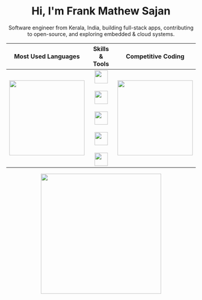 <h1 align="center">Hi, I'm Frank Mathew Sajan</h1>
<p align="center">
Software engineer from Kerala, India, building full-stack apps, contributing to open-source, and exploring embedded & cloud systems.
</p>

<div align="center">

| Most Used Languages | Skills & Tools | Competitive Coding |
|:-----------------:|:--------------:|:----------------:|
| <img src="https://github-readme-stats.vercel.app/api/top-langs?username=frankmathewsajan&layout=compact&langs_count=6&theme=radical" height="200"> | <img src="https://skillicons.dev/icons?i=html,css,js,react,nextjs,tailwindcss,figma" height="35"><br><br><img src="https://skillicons.dev/icons?i=django,express,nodejs&theme=dark" height="35"><br><br><img src="https://skillicons.dev/icons?i=python,java,js,sql" height="35"><br><br><img src="https://skillicons.dev/icons?i=mysql,supabase,aws,firebase&theme=dark" height="35"><br><br><img src="https://skillicons.dev/icons?i=git,bash,vscode,linux,arduino,raspberrypi&theme=dark" height="35"> | <img src="https://leetcard.jacoblin.cool/frankmathewsajan?theme=radical&extension=activity" height="200"> |

</div>

<div align="center">
  <img src="https://github-readme-activity-graph.vercel.app/graph?username=frankmathewsajan&theme=radical&area=true&hide_border=true" height="320" />
</div>
